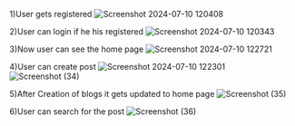 1)User gets registered
![Screenshot 2024-07-10 120408](https://github.com/moturiadithyasai/BLOGAPPLICATION-frontend-/assets/150378325/a661de48-92d0-4f11-a1c1-9b36f142d5cb)

2)User can login if he his registered
![Screenshot 2024-07-10 120343](https://github.com/moturiadithyasai/BLOGAPPLICATION-frontend-/assets/150378325/2a337148-5a14-4ac7-ae03-e285b2ef3065)

3)Now user can see the home page
![Screenshot 2024-07-10 122721](https://github.com/moturiadithyasai/BLOGAPPLICATION-frontend-/assets/150378325/f63941db-3a53-4055-92e6-a469e179c2ab)

4)User can create post 
![Screenshot 2024-07-10 122301](https://github.com/moturiadithyasai/BLOGAPPLICATION-frontend-/assets/150378325/21432aed-df8b-4853-8354-fd43e06deb26)
![Screenshot (34)](https://github.com/user-attachments/assets/dc42b6fe-9530-4a85-8b96-674f039e4ae0)

5)After Creation of blogs it gets updated to home page
![Screenshot (35)](https://github.com/user-attachments/assets/0b950f92-0f63-4438-b3fc-e1b8fcfede85)

6)User can search for the post
![Screenshot (36)](https://github.com/user-attachments/assets/cabad217-7029-4b21-a6fc-611b0f2553cd)
